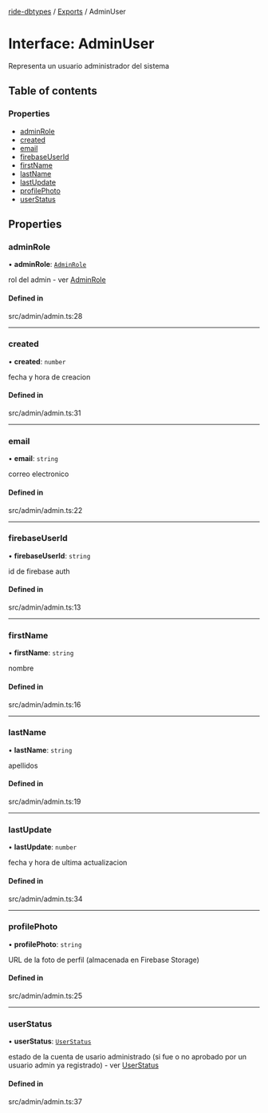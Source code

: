 [ride-dbtypes](../README.md) / [Exports](../modules.md) / AdminUser

# Interface: AdminUser

Representa un usuario administrador del sistema

## Table of contents

### Properties

- [adminRole](AdminUser.md#adminrole)
- [created](AdminUser.md#created)
- [email](AdminUser.md#email)
- [firebaseUserId](AdminUser.md#firebaseuserid)
- [firstName](AdminUser.md#firstname)
- [lastName](AdminUser.md#lastname)
- [lastUpdate](AdminUser.md#lastupdate)
- [profilePhoto](AdminUser.md#profilephoto)
- [userStatus](AdminUser.md#userstatus)

## Properties

### adminRole

• **adminRole**: [`AdminRole`](../modules.md#adminrole)

rol del admin - ver [AdminRole](../modules.md#adminrole)

#### Defined in

src/admin/admin.ts:28

___

### created

• **created**: `number`

fecha y hora de creacion

#### Defined in

src/admin/admin.ts:31

___

### email

• **email**: `string`

correo electronico

#### Defined in

src/admin/admin.ts:22

___

### firebaseUserId

• **firebaseUserId**: `string`

id de firebase auth

#### Defined in

src/admin/admin.ts:13

___

### firstName

• **firstName**: `string`

nombre

#### Defined in

src/admin/admin.ts:16

___

### lastName

• **lastName**: `string`

apellidos

#### Defined in

src/admin/admin.ts:19

___

### lastUpdate

• **lastUpdate**: `number`

fecha y hora de ultima actualizacion

#### Defined in

src/admin/admin.ts:34

___

### profilePhoto

• **profilePhoto**: `string`

URL de la foto de perfil (almacenada en Firebase Storage)

#### Defined in

src/admin/admin.ts:25

___

### userStatus

• **userStatus**: [`UserStatus`](../modules.md#userstatus)

estado de la cuenta de usario administrado (si fue o no aprobado por un usuario admin ya registrado) - ver [UserStatus](../modules.md#userstatus)

#### Defined in

src/admin/admin.ts:37
